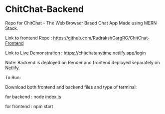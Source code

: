 # ChitChat-Backend

Repo for ChitChat - The Web Browser Based Chat App Made using MERN Stack.

Link to frontend Repo : https://github.com/RudrakshGargRG/ChitChat-Frontend

Link to Live Demonstration : https://chitchatanytime.netlify.app/login



Note: Backend is deployed on Render and frontend deployed separately on Netlify.

To Run: 

Download both frontend and backend files and type of terminal:

for backend :  node index.js

for frontend : npm start

